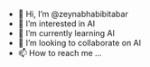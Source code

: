 - 👋 Hi, I’m @zeynabhabibitabar
- 👀 I’m interested in AI
- 🌱 I’m currently learning AI
- 💞️ I’m looking to collaborate on AI
- 📫 How to reach me ...

<!---
zeynabhabibitabar/zeynabhabibitabar is a ✨ special ✨ repository because its `README.md` (this file) appears on your GitHub profile.
You can click the Preview link to take a look at your changes.
--->
